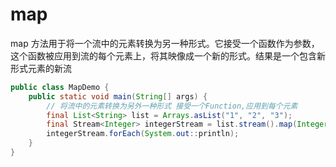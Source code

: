 # map

map 方法用于将一个流中的元素转换为另一种形式。它接受一个函数作为参数，这个函数被应用到流的每个元素上，将其映像成一个新的形式。结果是一个包含新形式元素的新流
```java
public class MapDemo {
    public static void main(String[] args) {
        // 将流中的元素转换为另外一种形式 接受一个Function,应用到每个元素
        final List<String> list = Arrays.asList("1", "2", "3");
        final Stream<Integer> integerStream = list.stream().map(Integer::parseInt);
        integerStream.forEach(System.out::println);
    }
}
```